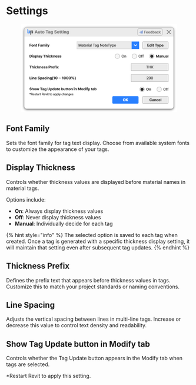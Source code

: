 # Settings

<figure><img src="../../.gitbook/assets/image.png" alt=""><figcaption></figcaption></figure>



## Font Family

Sets the font family for tag text display. Choose from available system fonts to customize the appearance of your tags.



## Display Thickness

Controls whether thickness values are displayed before material names in material tags.

Options include:

* **On**: Always display thickness values
* **Off**: Never display thickness values
* **Manual**: Individually decide for each tag

{% hint style="info" %}
The selected option is saved to each tag when created. Once a tag is generated with a specific thickness display setting, it will maintain that setting even after subsequent tag updates.
{% endhint %}



## Thickness Prefix

Defines the prefix text that appears before thickness values in tags. Customize this to match your project standards or naming conventions.



## Line Spacing

Adjusts the vertical spacing between lines in multi-line tags. Increase or decrease this value to control text density and readability.



## Show Tag Update button in Modify tab

Controls whether the Tag Update button appears in the Modify tab when tags are selected.

\*Restart Revit to apply this setting.





